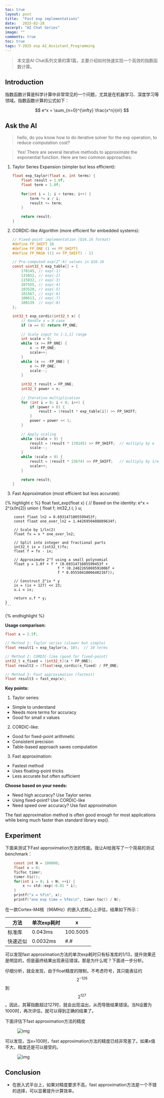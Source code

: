 ```yaml
---
toc: true
layout: post
title:  "Fast exp implementations"
date:   2025-02-28
excerpt: "AI Chat Series"
image: ""
comments: true
toc: true
tags: Y-2025 exp AI_Assistant_Programming
---
```



> 本文是AI Chat系列文章的第1篇，主要介绍如何快速实现一个高效的指数函数计算。

## Introduction

指数函数计算是科学计算中非常常见的一个问题，尤其是在机器学习、深度学习等领域。指数函数计算的公式如下：

$$
e^x = \sum_{n=0}^{\infty} \frac{x^n}{n!}
$$

## Ask the AI

> hello, do you know how to do iterative solver for the exp operation, to reduce computation cost?

> Yes! There are several iterative methods to approximate the exponential function. Here are two common approaches:

1. Taylor Series Expansion (simpler but less efficient):

    ```c
    float exp_taylor(float x, int terms) {
        float result = 1.0f;
        float term = 1.0f;
        
        for(int i = 1; i < terms; i++) {
            term *= x / i;
            result += term;
        }
        
        return result;
    }
    ```

2. CORDIC-like Algorithm (more efficient for embedded systems):

    ```c
    // Fixed-point implementation (Q16.16 format)
    #define FP_SHIFT 16
    #define FP_ONE (1 << FP_SHIFT)
    #define FP_MASK ((1 << FP_SHIFT) - 1)

    // Pre-computed exp(2^-k) values in Q16.16
    const uint32_t exp_table[] = {
        178145, // exp(-1)
        133652, // exp(-2)
        115832, // exp(-3)
        107555, // exp(-4)
        103520, // exp(-5)
        101567, // exp(-6)
        100613, // exp(-7)
        100139  // exp(-8)
    };

    int32_t exp_cordic(int32_t x) {
        // Handle x = 0 case
        if (x == 0) return FP_ONE;
        
        // Scale input to [-1,1] range
        int scale = 0;
        while (x >= FP_ONE) {
            x -= FP_ONE;
            scale++;
        }
        while (x <= -FP_ONE) {
            x += FP_ONE;
            scale--;
        }
        
        int32_t result = FP_ONE;
        int32_t power = x;
        
        // Iterative multiplication
        for (int i = 0; i < 8; i++) {
            if (power > 0) {
                result = (result * exp_table[i]) >> FP_SHIFT;
            }
            power = power << 1;
        }
        
        // Apply scaling
        while (scale > 0) {
            result = (result * 178145) >> FP_SHIFT;  // multiply by e
            scale--;
        }
        while (scale < 0) {
            result = (result * 23674) >> FP_SHIFT;   // multiply by 1/e
            scale++;
        }
        
        return result;
    }
    ```

3. Fast Approximation (most efficient but less accurate):

{% highlight c %}
    float fast_exp(float x) {
        // Based on the identity: e^x = 2^(x/ln(2))
        union {
            float f;
            int32_t i;
        } u;
        
        const float ln2 = 0.6931471805599453f;
        const float one_over_ln2 = 1.4426950408889634f;
        
        // Scale by 1/ln(2)
        float fx = x * one_over_ln2;
        
        // Split into integer and fractional parts
        int32_t ix = (int32_t)fx;
        float f = fx - ix;
        
        // Approximate 2^f using a small polynomial
        float y = 1.0f + f * (0.6931471805599453f + 
                            f * (0.2402265069591006f + 
                            f * 0.0555041086648216f));
        
        // Construct 2^ix * y
        ix = (ix + 127) << 23;
        u.i = ix;
        
        return u.f * y;
    }
    ```
{% endhighlight %}

**Usage comparison:**

```c
float x = 2.5f;

// Method 1: Taylor series (slower but simple)
float result1 = exp_taylor(x, 10);  // 10 terms

// Method 2: CORDIC-like (good for fixed-point)
int32_t x_fixed = (int32_t)(x * FP_ONE);
float result2 = (float)exp_cordic(x_fixed) / FP_ONE;

// Method 3: Fast approximation (fastest)
float result3 = fast_exp(x);
```

**Key points:**

1. Taylor series:
- Simple to understand
- Needs more terms for accuracy
- Good for small x values

2. CORDIC-like:
- Good for fixed-point arithmetic
- Consistent precision
- Table-based approach saves computation

3. Fast approximation:
- Fastest method
- Uses floating-point tricks
- Less accurate but often sufficient

**Choose based on your needs:**
- Need high accuracy? Use Taylor series
- Using fixed-point? Use CORDIC-like
- Need speed over accuracy? Use fast approximation

The fast approximation method is often good enough for most applications while being much faster than standard library exp().

## Experiment
下面来测试下Fast approximation方法的性能。我让AI给我写了一个简易的测试benchmark：
```c
    const int N = 100000;
    float x = 0;
    TicToc timer;
    timer.tic();
    for(int i = 0; i < N; ++i) {
        x += std::exp(-0.01 * i);
    }
    printf("x = %f\n", x);
    printf("one exp time = %fms\n", timer.toc() / N);
```
在一款Cortex-M4核（96MHz）的嵌入式核心上评估，结果如下所示：

| 方法 | 单次exp耗时 | x |
|------|------|------|
| 标准库 | 0.043ms | 100.5005 |
| 快速近似 | 0.0032ms | #.# |


可以发现fast approximation方法的单次exp耗时只有标准库的1/13，提升效果还是明显的，但是最终结果出现表征错误。那是为什么呢？下面进一步分析。

仔细分析，就会发现，由于float精度的限制，不考虑符号，其只能表征约$$2^{-126}$$到 $$2^{127}$$。因此，其幂指数超过127时，就会出现溢出，从而导致结果错误。当N设置为1000时，再次评估，就可以得到正确的结果了。

下面评估下fast approximation方法的精度

<figure>
<img src="{{ site.url }}/images/2025-Q1/fast_exp.png"  alt="img" align="center" class="center_img" />
</figure>

可以发现，当x=100时，fast approximation方法的精度已经非常差了。如果x值不大，精度还是可以接受的。
<figure>
<img src="{{ site.url }}/images/2025-Q1/fast_exp_2.png"  alt="img" align="center" class="center_img" />
</figure>


## Conclusion

- 在嵌入式平台上，如果对精度要求不高，fast approximation方法是一个不错的选择，可以显著提升计算效率。
